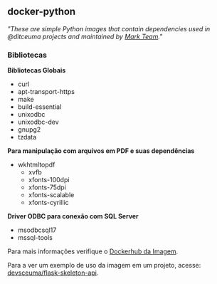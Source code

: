 ## docker-python

*"These are simple Python images that contain dependencies used in @ditceuma projects and maintained by [Mark Team](https://github.com/ditceuma-mark-team)."*

### Bibliotecas

**Bibliotecas Globais**

- curl
- apt-transport-https
- make
- build-essential
- unixodbc
- unixodbc-dev
- gnupg2
- tzdata

**Para manipulação com arquivos em PDF e suas dependências**

- wkhtmltopdf
    - xvfb
    - xfonts-100dpi
    - xfonts-75dpi
    - xfonts-scalable
    - xfonts-cyrillic

**Driver ODBC para conexão com SQL Server**

- msodbcsql17
- mssql-tools

Para mais informações verifique o [Dockerhub da Imagem](https://hub.docker.com/r/ceumanti/docker-python-odbc/).

Para a ver um exemplo de uso da imagem em um projeto, acesse: [devsceuma/flask-skeleton-api](https://github.com/devsceuma/flask-skeleton-api).
